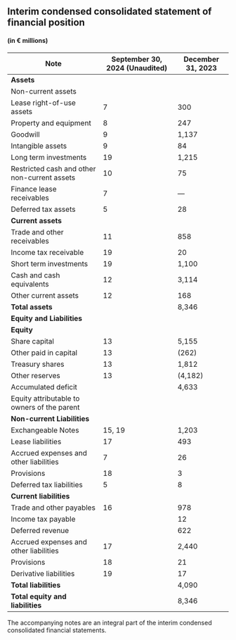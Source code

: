 ## Interim condensed consolidated statement of financial position
#### (in € millions)

| Note | September 30, 2024 (Unaudited) | December 31, 2023 |
|------|-------------------------------|------------------|
| **Assets** | | |
| Non-current assets | | |
| Lease right-of-use assets | 7 | 300 |
| Property and equipment | 8 | 247 |
| Goodwill | 9 | 1,137 |
| Intangible assets | 9 | 84 |
| Long term investments | 19 | 1,215 |
| Restricted cash and other non-current assets | 10 | 75 |
| Finance lease receivables | 7 | — |
| Deferred tax assets | 5 | 28 |
| **Current assets** | | |
| Trade and other receivables | 11 | 858 |
| Income tax receivable | 19 | 20 |
| Short term investments | 19 | 1,100 |
| Cash and cash equivalents | 12 | 3,114 |
| Other current assets | 12 | 168 |
| **Total assets** | | 8,346 |
| **Equity and Liabilities** | | |
| **Equity** | | |
| Share capital | 13 | 5,155 |
| Other paid in capital | 13 | (262) |
| Treasury shares | 13 | 1,812 |
| Other reserves | 13 | (4,182) |
| Accumulated deficit | | 4,633 |
| Equity attributable to owners of the parent | | | |
| **Non-current Liabilities** | | |
| Exchangeable Notes | 15, 19 | 1,203 |
| Lease liabilities | 17 | 493 |
| Accrued expenses and other liabilities | 7 | 26 |
| Provisions | 18 | 3 |
| Deferred tax liabilities | 5 | 8 |
| **Current liabilities** | | |
| Trade and other payables | 16 | 978 |
| Income tax payable | | 12 |
| Deferred revenue | | 622 |
| Accrued expenses and other liabilities | 17 | 2,440 |
| Provisions | 18 | 21 |
| Derivative liabilities | 19 | 17 |
| **Total liabilities** | | 4,090 |
| **Total equity and liabilities** | | 8,346 |

The accompanying notes are an integral part of the interim condensed consolidated financial statements.